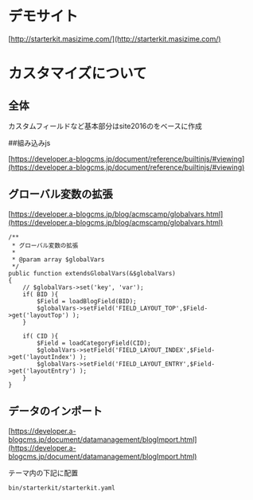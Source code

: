 
# デモサイト

 [http://starterkit.masizime.com/](http://starterkit.masizime.com/) 


# カスタマイズについて

## 全体

カスタムフィールドなど基本部分はsite2016のをベースに作成


##組み込みjs

[https://developer.a-blogcms.jp/document/reference/builtinjs/#viewing](https://developer.a-blogcms.jp/document/reference/builtinjs/#viewing) 




## グローバル変数の拡張

[https://developer.a-blogcms.jp/blog/acmscamp/globalvars.html](https://developer.a-blogcms.jp/blog/acmscamp/globalvars.html)

```
/**
 * グローバル変数の拡張
 *
 * @param array $globalVars
 */
public function extendsGlobalVars(&$globalVars)
{
    // $globalVars->set('key', 'var');
    if( BID ){
        $Field = loadBlogField(BID);
        $globalVars->setField('FIELD_LAYOUT_TOP',$Field->get('layoutTop') );
    }

    if( CID ){
        $Field = loadCategoryField(CID);
        $globalVars->setField('FIELD_LAYOUT_INDEX',$Field->get('layoutIndex') );
        $globalVars->setField('FIELD_LAYOUT_ENTRY',$Field->get('layoutEntry') );
    }
}
```

## データのインポート

[https://developer.a-blogcms.jp/document/datamanagement/blogImport.html](https://developer.a-blogcms.jp/document/datamanagement/blogImport.html) 


テーマ内の下記に配置

```
bin/starterkit/starterkit.yaml
```